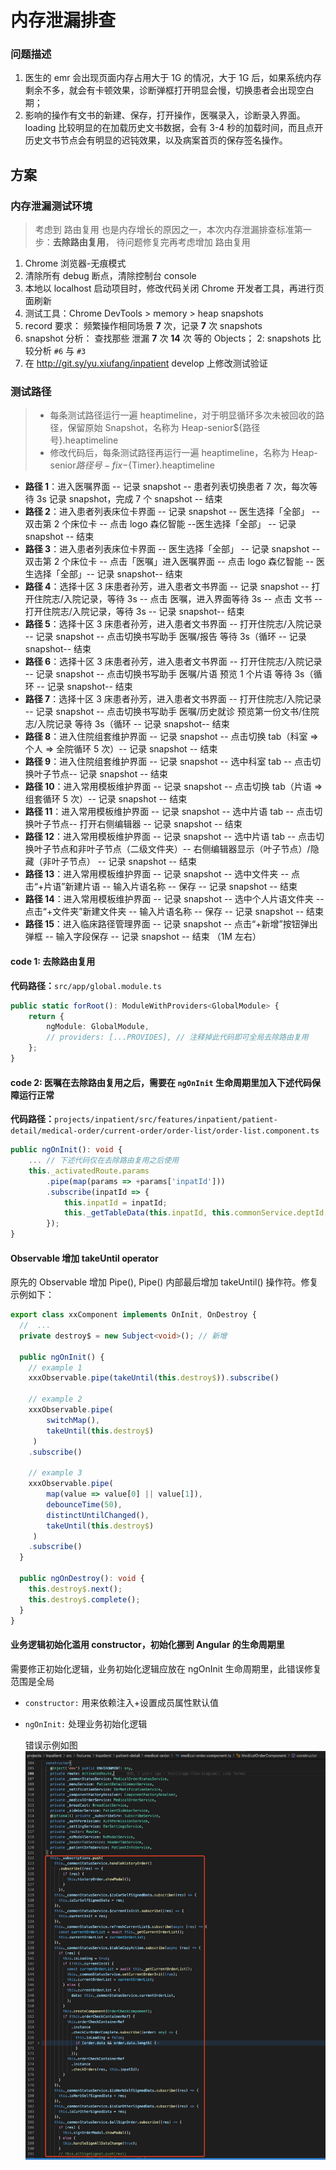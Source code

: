 
# 内存泄漏排查

### 问题描述

1.  医生的 emr 会出现页面内存占用大于 1G 的情况，大于 1G 后，如果系统内存剩余不多，就会有卡顿效果，诊断弹框打开明显会慢，切换患者会出现空白期；
2.  影响的操作有文书的新建、保存，打开操作，医嘱录入，诊断录入界面。loading 比较明显的在加载历史文书数据，会有 3-4 秒的加载时间，而且点开历史文书节点会有明显的迟钝效果，以及病案首页的保存签名操作。

## 方案

### 内存泄漏测试环境

> 考虑到 路由复用 也是内存增长的原因之一，本次内存泄漏排查标准第一步：**去除路由复用**， 待问题修复完再考虑增加 路由复用

1.  Chrome 浏览器-无痕模式
2.  清除所有 debug 断点，清除控制台 console
3.  本地以 localhost 启动项目时，修改代码关闭 Chrome 开发者工具，再进行页面刷新
4.  测试工具：Chrome DevTools > memory > heap snapshots
5.  record 要求： 频繁操作相同场景 **7** 次，记录 **7** 次 snapshots
6.  snapshot 分析： 查找那些 泄漏 **7** 次 **14** 次 等的 Objects； 2: snapshots 比较分析 `#6` 与 `#3`
7.  在 http://git.sy/yu.xiufang/inpatient develop 上修改测试验证

### 测试路径

> - 每条测试路径运行一遍 heaptimeline，对于明显循环多次未被回收的路径，保留原始 Snapshot，名称为 Heap-senior${路径号}.heaptimeline
> - 修改代码后，每条测试路径再运行一遍 heaptimeline，名称为 Heap-senior${路径号}-fix-${Timer}.heaptimeline

- **路径 1**：进入医嘱界面 -- 记录 snapshot -- 患者列表切换患者 7 次，每次等待 3s 记录 snapshot，完成 7 个 snapshot -- 结束
- **路径 2**：进入患者列表床位卡界面 -- 记录 snapshot -- 医生选择「全部」 -- 双击第 2 个床位卡 -- 点击 logo 森亿智能 --医生选择「全部」 -- 记录 snapshot -- 结束
- **路径 3**：进入患者列表床位卡界面 -- 医生选择「全部」 -- 记录 snapshot -- 双击第 2 个床位卡 -- 点击「医嘱」进入医嘱界面 -- 点击 logo 森亿智能 -- 医生选择「全部」-- 记录 snapshot-- 结束
- **路径 4**：选择十区 3 床患者孙芳，进入患者文书界面 -- 记录 snapshot -- 打开住院志/入院记录，等待 3s -- 点击 医嘱，进入界面等待 3s -- 点击 文书 -- 打开住院志/入院记录，等待 3s -- 记录 snapshot-- 结束
- **路径 5**：选择十区 3 床患者孙芳，进入患者文书界面 -- 打开住院志/入院记录 -- 记录 snapshot -- 点击切换书写助手 医嘱/报告 等待 3s（循环 -- 记录 snapshot-- 结束
- **路径 6**：选择十区 3 床患者孙芳，进入患者文书界面 -- 打开住院志/入院记录 -- 记录 snapshot -- 点击切换书写助手 医嘱/片语 预览 1 个片语 等待 3s（循环 -- 记录 snapshot-- 结束
- **路径 7**：选择十区 3 床患者孙芳，进入患者文书界面 -- 打开住院志/入院记录 -- 记录 snapshot -- 点击切换书写助手 医嘱/历史就诊 预览第一份文书/住院志/入院记录 等待 3s（循环 -- 记录 snapshot-- 结束
- **路径 8**：进入住院组套维护界面 -- 记录 snapshot -- 点击切换 tab（科室 => 个人 => 全院循环 5 次）-- 记录 snapshot -- 结束
- **路径 9**：进入住院组套维护界面 -- 记录 snapshot -- 选中科室 tab -- 点击切换叶子节点-- 记录 snapshot -- 结束
- **路径 10**：进入常用模板维护界面 -- 记录 snapshot -- 点击切换 tab（片语 => 组套循环 5 次）-- 记录 snapshot -- 结束
- **路径 11**：进入常用模板维护界面 -- 记录 snapshot -- 选中片语 tab -- 点击切换叶子节点-- 打开右侧编辑器 -- 记录 snapshot -- 结束
- **路径 12**：进入常用模板维护界面 -- 记录 snapshot -- 选中片语 tab -- 点击切换叶子节点和非叶子节点（二级文件夹）-- 右侧编辑器显示（叶子节点）/隐藏（非叶子节点） -- 记录 snapshot -- 结束
- **路径 13**：进入常用模板维护界面 -- 记录 snapshot -- 选中文件夹 -- 点击“+片语”新建片语 -- 输入片语名称 -- 保存 -- 记录 snapshot -- 结束
- **路径 14**：进入常用模板维护界面 -- 记录 snapshot -- 选中个人片语文件夹 -- 点击“+文件夹”新建文件夹 -- 输入片语名称 -- 保存 -- 记录 snapshot -- 结束
- **路径 15**：进入临床路径管理界面 -- 记录 snapshot -- 点击“+新增”按钮弹出弹框 -- 输入字段保存 -- 记录 snapshot -- 结束 （1M 左右）

#### code 1: 去除路由复用

**代码路径：**`src/app/global.module.ts`

```Typescript
public static forRoot(): ModuleWithProviders<GlobalModule> {
    return {
        ngModule: GlobalModule,
        // providers: [...PROVIDES], // 注释掉此代码即可全局去除路由复用
    };
}
```

#### code 2: 医嘱在去除路由复用之后，需要在 `ngOnInit` 生命周期里加入下述代码保障运行正常

**代码路径：**`projects/inpatient/src/features/inpatient/patient-detail/medical-order/current-order/order-list/order-list.component.ts`

```Typescript
public ngOnInit(): void {
    ... // 下述代码仅在去除路由复用之后使用
    this._activatedRoute.params
        .pipe(map(params => +params['inpatId']))
        .subscribe(inpatId => {
            this.inpatId = inpatId;
            this._getTableData(this.inpatId, this.commonService.deptId, true);
        });
}
```

#### Observable 增加 takeUntil operator

原先的 Observable 增加 Pipe(), Pipe() 内部最后增加 takeUntil() 操作符。修复示例如下：

```Typescript
export class xxComponent implements OnInit, OnDestroy {
  //  ...
  private destroy$ = new Subject<void>(); // 新增

  public ngOnInit() {
    // example 1
    xxxObservable.pipe(takeUntil(this.destroy$)).subscribe()

    // example 2
    xxxObservable.pipe(
        switchMap(),
        takeUntil(this.destroy$)
     )
    .subscribe()

    // example 3
    xxxObservable.pipe(
        map(value => value[0] || value[1]),
        debounceTime(50),
        distinctUntilChanged(),
        takeUntil(this.destroy$)
     )
    .subscribe()
  }

  public ngOnDestroy(): void {
    this.destroy$.next();
    this.destroy$.complete();
  }
}
```

#### 业务逻辑初始化滥用 constructor，初始化挪到 Angular 的生命周期里

需要修正初始化逻辑，业务初始化逻辑应放在 ngOnInit 生命周期里，此错误修复范围是全局

- `constructor:` 用来依赖注入+设置成员属性默认值
- `ngOnInit:` 处理业务初始化逻辑

  错误示例如图
  ![](./constructor滥用.png)
